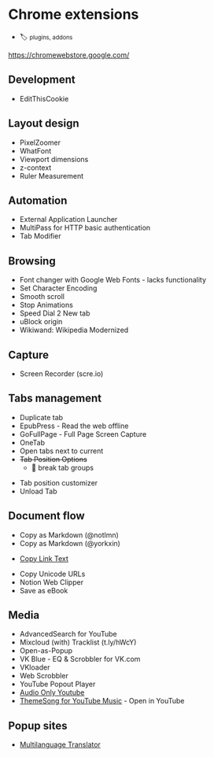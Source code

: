 # Chrome extensions

- :label: <small>plugins, addons</small>

https://chromewebstore.google.com/

## Development

* EditThisCookie

## Layout design

* PixelZoomer
* WhatFont
* Viewport dimensions
* z-context
* Ruler Measurement

## Automation

* External Application Launcher
* MultiPass for HTTP basic authentication
* Tab Modifier

## Browsing

* Font changer with Google Web Fonts - lacks functionality
* Set Character Encoding
* Smooth scroll
* Stop Animations
* Speed Dial 2 New tab
* uBlock origin
* Wikiwand: Wikipedia Modernized

## Capture

* Screen Recorder (scre.io)

## Tabs management

* Duplicate tab
* EpubPress - Read the web offline
* GoFullPage - Full Page Screen Capture
* OneTab
* Open tabs next to current
* ~~Tab Position Options~~
	* :fallen_leaf: break tab groups
- Tab position customizer
- Unload Tab

## Document flow

* Copy as Markdown (@notlmn)
* Copy as Markdown (@yorkxin)
- [Copy Link Text](https://chrome.google.com/webstore/detail/copy-link-text/loeniidbmeohdlmipbpkfmiogbcncibh)
* Copy Unicode URLs
* Notion Web Clipper
* Save as eBook

## Media

* AdvancedSearch for YouTube
* Mixcloud (with) Tracklist (t.ly/hWcY)
* Open-as-Popup
* VK Blue - EQ & Scrobbler for VK.com
* VKloader
* Web Scrobbler
* YouTube Popout Player
* [Audio Only Youtube](https://chrome.google.com/webstore/detail/audio-only-youtube/pkocpiliahoaohbolmkelakpiphnllog)
* [ThemeSong for YouTube Music](https://chromewebstore.google.com/detail/themesong-for-youtube-mus/bgfiegdbajagebogifobkhambpljbfmk) - Open in YouTube

## Popup sites

- [Multilanguage Translator](https://chromewebstore.google.com/detail/multilanguage-translator/ielooaepfhfcnmihgnabkldnpddnnldl)